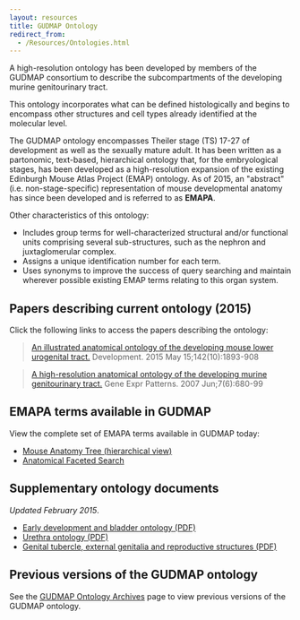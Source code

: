 ```yaml
---
layout: resources
title: GUDMAP Ontology
redirect_from:
  - /Resources/Ontologies.html
---
```


A high-resolution ontology has been developed by members of the GUDMAP consortium to describe the subcompartments of the developing murine genitourinary tract.

This ontology incorporates what can be defined histologically and begins to encompass other structures and cell types already identified at the molecular level.

The GUDMAP ontology encompasses Theiler stage (TS) 17-27 of development as well as the sexually mature adult. It has been written as a partonomic, text-based, hierarchical ontology that, for the embryological stages, has been developed as a high-resolution expansion of the existing Edinburgh Mouse Atlas Project (EMAP) ontology. As of 2015, an "abstract" (i.e. non-stage-specific) representation of mouse developmental anatomy has since been developed and is referred to as **EMAPA**.

Other characteristics of this ontology:

* Includes group terms for well-characterized structural and/or functional units comprising several sub-structures, such as the nephron and juxtaglomerular complex.
* Assigns a unique identification number for each term.
* Uses synonyms to improve the success of query searching and maintain wherever possible existing EMAP terms relating to this organ system.

## Papers describing current ontology (2015)

Click the following links to access the papers describing the ontology:

>[An illustrated anatomical ontology of the developing mouse lower urogenital tract.](https://www.ncbi.nlm.nih.gov/pubmed/25968320) Development. 2015 May 15;142(10):1893-908

>[A high-resolution anatomical ontology of the developing murine genitourinary tract.](http://www.ncbi.nlm.nih.gov/entrez/query.fcgi?db=pubmed&cmd=Retrieve&dopt=AbstractPlus&list_uids=17452023&query_hl=5&itool=pubmed_docsum) Gene Expr Patterns. 2007 Jun;7(6):680-99

## EMAPA terms available in GUDMAP

View the complete set of EMAPA terms available in GUDMAP today:

* [Mouse Anatomy Tree (hierarchical view)](/deriva-webapps/treeview/)
* [Anatomical Faceted Search](/chaise/recordset/#2/Vocabulary:Anatomy?pcid=static)

## Supplementary ontology documents

*Updated February 2015*.

* [Early development and bladder ontology (PDF)](/Docs/Ontologies/Early_development_and_bladder_Ontology_Feb_2015.pdf)
* [Urethra ontology (PDF)](/Docs/Ontologies/Urethra_Ontology_Feb_2015.pdf)
* [Genital tubercle, external genitalia and reproductive structures (PDF)](/Docs/Ontologies/GT_Ontology_Feb_2015.pdf)

## Previous versions of the GUDMAP ontology

See the [GUDMAP Ontology Archives](/resources/ontology/ontologies_archive.html) page to view previous versions of the GUDMAP ontology.
